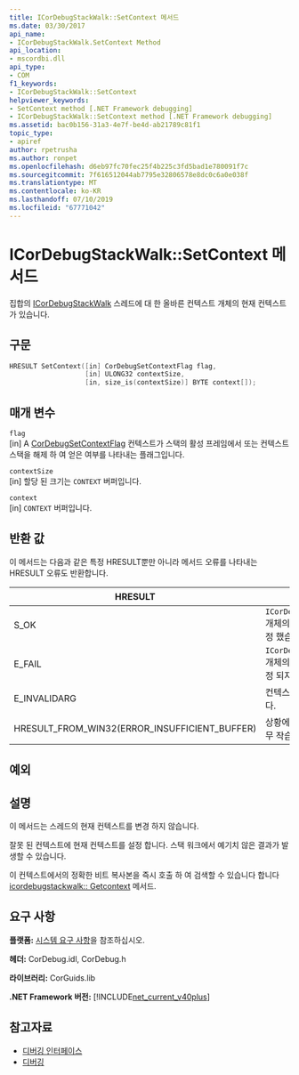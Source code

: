 ```yaml
---
title: ICorDebugStackWalk::SetContext 메서드
ms.date: 03/30/2017
api_name:
- ICorDebugStackWalk.SetContext Method
api_location:
- mscordbi.dll
api_type:
- COM
f1_keywords:
- ICorDebugStackWalk::SetContext
helpviewer_keywords:
- SetContext method [.NET Framework debugging]
- ICorDebugStackWalk::SetContext method [.NET Framework debugging]
ms.assetid: bac0b156-31a3-4e7f-be4d-ab21789c81f1
topic_type:
- apiref
author: rpetrusha
ms.author: ronpet
ms.openlocfilehash: d6eb97fc70fec25f4b225c3fd5bad1e780091f7c
ms.sourcegitcommit: 7f616512044ab7795e32806578e8dc0c6a0e038f
ms.translationtype: MT
ms.contentlocale: ko-KR
ms.lasthandoff: 07/10/2019
ms.locfileid: "67771042"
---
```

# <a name="icordebugstackwalksetcontext-method"></a>ICorDebugStackWalk::SetContext 메서드
집합의 [ICorDebugStackWalk](../../../../docs/framework/unmanaged-api/debugging/icordebugstackwalk-interface.md) 스레드에 대 한 올바른 컨텍스트 개체의 현재 컨텍스트가 있습니다.  
  
## <a name="syntax"></a>구문  
  
```cpp  
HRESULT SetContext([in] CorDebugSetContextFlag flag,  
                   [in] ULONG32 contextSize,  
                   [in, size_is(contextSize)] BYTE context[]);  
```  
  
## <a name="parameters"></a>매개 변수  
 `flag`  
 [in] A [CorDebugSetContextFlag](../../../../docs/framework/unmanaged-api/debugging/cordebugsetcontextflag-enumeration.md) 컨텍스트가 스택의 활성 프레임에서 또는 컨텍스트 스택을 해제 하 여 얻은 여부를 나타내는 플래그입니다.  
  
 `contextSize`  
 [in] 할당 된 크기는 `CONTEXT` 버퍼입니다.  
  
 `context`  
 [in] `CONTEXT` 버퍼입니다.  
  
## <a name="return-value"></a>반환 값  
 이 메서드는 다음과 같은 특정 HRESULT뿐만 아니라 메서드 오류를 나타내는 HRESULT 오류도 반환합니다.  
  
|HRESULT|설명|  
|-------------|-----------------|  
|S_OK|`ICorDebugStackWalk` 개체의 컨텍스트를 설정 했습니다.|  
|E_FAIL|`ICorDebugStackWalk` 개체의 컨텍스트가 설정 되지 않았습니다.|  
|E_INVALIDARG|컨텍스트가 null입니다.|  
|HRESULT_FROM_WIN32(ERROR_INSUFFICIENT_BUFFER)|상황에 맞는 버퍼가 너무 작습니다.|  
  
## <a name="exceptions"></a>예외  
  
## <a name="remarks"></a>설명  
 이 메서드는 스레드의 현재 컨텍스트를 변경 하지 않습니다.  
  
 잘못 된 컨텍스트에 현재 컨텍스트를 설정 합니다. 스택 워크에서 예기치 않은 결과가 발생할 수 있습니다.  
  
 이 컨텍스트에서의 정확한 비트 복사본을 즉시 호출 하 여 검색할 수 있습니다 합니다 [icordebugstackwalk:: Getcontext](../../../../docs/framework/unmanaged-api/debugging/icordebugstackwalk-getcontext-method.md) 메서드.  
  
## <a name="requirements"></a>요구 사항  
 **플랫폼:** [시스템 요구 사항](../../../../docs/framework/get-started/system-requirements.md)을 참조하십시오.  
  
 **헤더:** CorDebug.idl, CorDebug.h  
  
 **라이브러리:** CorGuids.lib  
  
 **.NET Framework 버전:** [!INCLUDE[net_current_v40plus](../../../../includes/net-current-v40plus-md.md)]  
  
## <a name="see-also"></a>참고자료

- [디버깅 인터페이스](../../../../docs/framework/unmanaged-api/debugging/debugging-interfaces.md)
- [디버깅](../../../../docs/framework/unmanaged-api/debugging/index.md)
